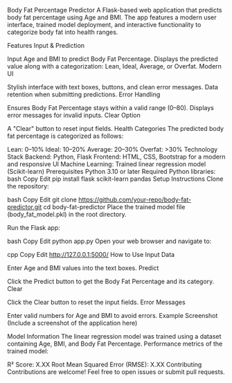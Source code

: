 Body Fat Percentage Predictor
A Flask-based web application that predicts body fat percentage using Age and BMI. The app features a modern user interface, trained model deployment, and interactive functionality to categorize body fat into health ranges.

Features
Input & Prediction

Input Age and BMI to predict Body Fat Percentage.
Displays the predicted value along with a categorization: Lean, Ideal, Average, or Overfat.
Modern UI

Stylish interface with text boxes, buttons, and clean error messages.
Data retention when submitting predictions.
Error Handling

Ensures Body Fat Percentage stays within a valid range (0–80).
Displays error messages for invalid inputs.
Clear Option

A "Clear" button to reset input fields.
Health Categories
The predicted body fat percentage is categorized as follows:

Lean: 0–10%
Ideal: 10–20%
Average: 20–30%
Overfat: >30%
Technology Stack
Backend: Python, Flask
Frontend: HTML, CSS, Bootstrap for a modern and responsive UI
Machine Learning: Trained linear regression model (Scikit-learn)
Prerequisites
Python 3.10 or later
Required Python libraries:
bash
Copy
Edit
pip install flask scikit-learn pandas
Setup Instructions
Clone the repository:

bash
Copy
Edit
git clone https://github.com/your-repo/body-fat-predictor.git
cd body-fat-predictor
Place the trained model file (body_fat_model.pkl) in the root directory.

Run the Flask app:

bash
Copy
Edit
python app.py
Open your web browser and navigate to:

cpp
Copy
Edit
http://127.0.0.1:5000/
How to Use
Input Data

Enter Age and BMI values into the text boxes.
Predict

Click the Predict button to get the Body Fat Percentage and its category.
Clear

Click the Clear button to reset the input fields.
Error Messages

Enter valid numbers for Age and BMI to avoid errors.
Example Screenshot
(Include a screenshot of the application here)

Model Information
The linear regression model was trained using a dataset containing Age, BMI, and Body Fat Percentage.
Performance metrics of the trained model:

R² Score: X.XX
Root Mean Squared Error (RMSE): X.XX
Contributing
Contributions are welcome! Feel free to open issues or submit pull requests.
